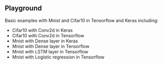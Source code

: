 ## Playground

Basic examples with Mnist and Cifar10 in Tensorflow and Keras including:

- Cifar10 with Conv2d in Keras
- Cifar10 with Conv2d in Tensorflow
- Mnist with Dense layer in Keras
- Mnist with Dense layer in Tensorflow
- Mnist with LSTM layer in Tensorflow
- Mnist with Logistic regression in Tensorflow